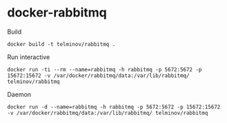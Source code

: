 # docker-rabbitmq


Build
```
docker build -t telminov/rabbitmq .
```

Run interactive
```
docker run -ti --rm --name=rabbitmq -h rabbitmq -p 5672:5672 -p 15672:15672 -v /var/docker/rabbitmq/data:/var/lib/rabbitmq/ telminov/rabbitmq
```

Daemon
```
docker run -d --name=rabbitmq -h rabbitmq -p 5672:5672 -p 15672:15672 -v /var/docker/rabbitmq/data:/var/lib/rabbitmq/ telminov/rabbitmq
```
